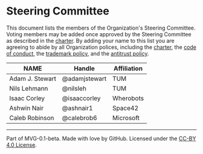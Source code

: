# Steering Committee

This document lists the members of the Organization's Steering Committee. Voting members may be added once approved by the Steering Committee as described in the [charter](./CHARTER.md). By adding your name to this list you are agreeing to abide by all Organization polices, including the [charter](./CHARTER.md), the [code of conduct](./CODE-OF-CONDUCT.md), the [trademark policy](./TRADEMARKS.md), and the [antitrust policy](./ANTITRUST.md).

| **NAME**        | **Handle**    | **Affiliation** |
| --------------- | ------------- | --------------- |
| Adam J. Stewart | @adamjstewart | TUM             |
| Nils Lehmann    | @nilsleh      | TUM             |
| Isaac Corley    | @isaaccorley  | Wherobots       |
| Ashwin Nair     | @ashnair1     | Space42         |
| Caleb Robinson  | @calebrob6    | Microsoft       |
---

Part of MVG-0.1-beta.
Made with love by GitHub. Licensed under the [CC-BY 4.0 License](https://creativecommons.org/licenses/by/4.0/).
